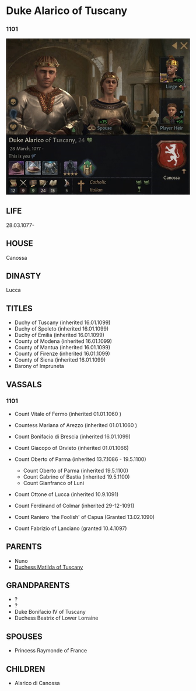 # Duke Alarico of Tuscany

### 1101

![Alarico_Matilda_Canossa_1101](i/alarico_matilda_canossa_1101.jpg)

## LIFE

28.03.1077-

## HOUSE

Canossa

## DINASTY

Lucca

## TITLES 

- Duchy of Tuscany (inherited 16.01.1099)
- Duchy of Spoleto (inherited 16.01.1099)
- Duchy of Emilia (inherited 16.01.1099)
- County of Modena (inherited 16.01.1099)
- County of Mantua (inherited 16.01.1099)
- County of Firenze (inherited 16.01.1099)
- County of Siena (inherited 16.01.1099)
- Barony of Impruneta

## VASSALS

### 1101

- Count Vitale of Fermo (inherited 01.01.1060 )

- Countess Mariana of Arezzo (inherited 01.01.1060 )

- Count Bonifacio di Brescia (inherited 16.01.1099)

- Count Giacopo of Orvieto (inherited 01.01.1066)

- Count Oberto of Parma (inherited 13.7.1086 - 19.5.1100)

  - Count Oberto of Parma (inherited 19.5.1100)
  - Count Gabrino of Bastia (inherited 19.5.1100)
  - Count Gianfranco of Luni

- Count Ottone of Lucca (inherited 10.9.1091)

- Count Ferdinand of Colmar (inherited 29-12-1091)

- Count Raniero 'the Foolish' of Capua (Granted 13.02.1090)

- Count Fabrizio  of Lanciano (granted 10.4.1097)

  

## PARENTS

- Nuno
- [Duchess Matilda of Tuscany](matilda_bonifacio_canossa_1046.md)

## GRANDPARENTS

- ?
- ?
- Duke Bonifacio IV of Tuscany
- Duchess Beatrix of Lower Lorraine

## SPOUSES

- Princess Raymonde of France

## CHILDREN

- Alarico di Canossa



